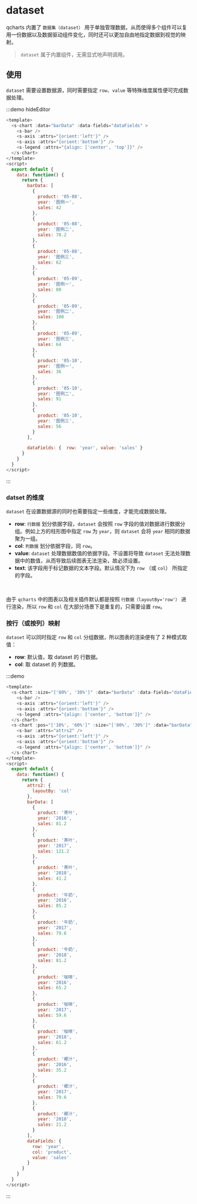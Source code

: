# dataset

qcharts 内置了 `数据集（dataset）` 用于单独管理数据，从而使得多个组件可以复用一份数据以及数据驱动组件变化，同时还可以更加自由地指定数据到视觉的映射。

> `dataset` 属于内置组件，无需显式地声明调用。

## 使用

`dataset` 需要设置数据源，同时需要指定 `row`、`value` 等特殊维度属性便可完成数据处理。

:::demo hideEditor

```javascript
<template>
  <s-chart :data="barData" :data-fields="dataFields" >
    <s-bar />
    <s-axis :attrs="{orient:'left'}" />
    <s-axis :attrs="{orient:'bottom'}" />
    <s-legend :attrs="{align: ['center', 'top']}" />
  </s-chart>
</template>
<script>
  export default {
    data: function() {
      return {
        barData: [
          {
            product: '05-08',
            year: '图例一',
            sales: 42
          },
          {
            product: '05-08',
            year: '图例二',
            sales: 78.2
          },
          {
            product: '05-08',
            year: '图例三',
            sales: 62
          },
          {
            product: '05-09',
            year: '图例一',
            sales: 80
          },
          {
            product: '05-09',
            year: '图例二',
            sales: 108
          },
          {
            product: '05-09',
            year: '图例三',
            sales: 64
          },
          {
            product: '05-10',
            year: '图例一',
            sales: 36
          },
          {
            product: '05-10',
            year: '图例二',
            sales: 91
          },
          {
            product: '05-10',
            year: '图例三',
            sales: 56
          }
        ],

        dataFields: {  row: 'year', value: 'sales' }
      }
    }
  }
</script>
```

:::

### datset 的维度

`dataset` 在设置数据源的同时也需要指定一些维度，才能完成数据处理。

- **row**: `行数据` 划分依据字段，`dataset` 会按照 `row` 字段的值对数据进行数据分组。例如上方的柱形图中指定 `row` 为 `year`，则 `dataset` 会将 `year` 相同的数据聚为一组。
- **col**: `列数据` 划分依据字段，同 `row`。
- **value**: `dataset` 处理数据数值的依据字段。不设置将导致 `dataset` 无法处理数据中的数值，从而导致后续图表无法渲染，故必须设置。
- **text**: 该字段用于标记数据的文本字段。默认情况下为 `row` （或 `col`） 所指定的字段。

<br>

由于 `qcharts` 中的图表以及相关插件默认都是按照 `行数据（layoutBy='row'）` 进行渲染，所以 `row` 和 `col` 在大部分场景下是重复的，只需要设置 `row`。

### 按行（或按列）映射

`dataset` 可以同时指定 `row` 和 `col` 分组数据，所以图表的渲染便有了 2 种模式取值：

- **row**: 默认值，取 dataset 的 行数据。
- **col**: 取 dataset 的 列数据。

:::demo

```javascript
<template>
  <s-chart :size="['80%', '30%']" :data="barData" :data-fields="dataFields">
    <s-bar />
    <s-axis :attrs="{orient:'left'}" />
    <s-axis :attrs="{orient:'bottom'}" />
    <s-legend :attrs="{align: ['center', 'bottom']}" />
  </s-chart>
  <s-chart :pos="['10%', '60%']" :size="['80%', '30%']" :data="barData" :data-fields="dataFields">
    <s-bar :attrs="attrs2" />
    <s-axis :attrs="{orient:'left'}" />
    <s-axis :attrs="{orient:'bottom'}" />
    <s-legend :attrs="{align: ['center', 'bottom']}" />
  </s-chart>
</template>
<script>
  export default {
    data: function() {
      return {
        attrs2: {
          layoutBy: 'col'
        },
        barData: [
          {
            product: '茶叶',
            year: '2016',
            sales: 81.2
          },
          {
            product: '茶叶',
            year: '2017',
            sales: 121.2
          },
          {
            product: '茶叶',
            year: '2018',
            sales: 41.2
          },
          {
            product: '牛奶',
            year: '2016',
            sales: 85.2
          },
          {
            product: '牛奶',
            year: '2017',
            sales: 79.6
          },
          {
            product: '牛奶',
            year: '2018',
            sales: 81.2
          },
          {
            product: '咖啡',
            year: '2016',
            sales: 65.2
          },
          {
            product: '咖啡',
            year: '2017',
            sales: 59.6
          },
          {
            product: '咖啡',
            year: '2018',
            sales: 61.2
          },
          {
            product: '椰汁',
            year: '2016',
            sales: 35.2
          },
          {
            product: '椰汁',
            year: '2017',
            sales: 79.6
          },
          {
            product: '椰汁',
            year: '2018',
            sales: 21.2
          }
        ],
        dataFields: {
          row: 'year',
          col: 'product',
          value: 'sales'
        }
      }
    }
  }
</script>
```

:::
